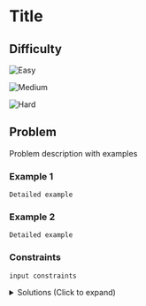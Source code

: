 # Title

## Difficulty

<!-- Choose one difficulty -->

![Easy](https://img.shields.io/badge/easy-5cb85c?style=for-the-badge&logoColor=white)

![Medium](https://img.shields.io/badge/medium-ef6c00?style=for-the-badge&logoColor=white)

![Hard](https://img.shields.io/badge/hard-d9534f?style=for-the-badge&logoColor=white)

## Problem

Problem description with examples

### Example 1

```
Detailed example
```

### Example 2

```
Detailed example
```

<!-- Additional examples -->

### Constraints

`input constraints`

<details>
  <summary>Solutions (Click to expand)</summary>

### Explanation

<!-- #### Solution -->

<!-- ##### Intuition (optional) -->

<!-- ##### Implementation (optional) -->

- [JavaScript](./title.js)
- [TypeScript](./title.ts)
- [Java](./title.java)
- [Go](./title.go)

</details>
